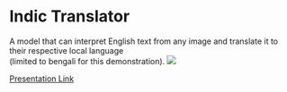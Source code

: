 <h1>Indic Translator</h1>
A model that can interpret English text from any image and translate it to their respective local language
<br>
(limited to bengali for this demonstration).


<img src="https://github.com/ArchanGhosh/Indic-Translator--DSC-WOW/blob/main/ENG-BENGALI/IndicTranslator.jpg">



[Presentation Link](https://docs.google.com/presentation/d/1cBJTNEVVmxKuSb_zJwvsYN_Pj5AGNrd04TDG8plKC1o/edit?usp=sharing)





